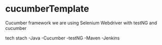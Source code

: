 # cucumberTemplate
Cucumber framework
we are using Selenium Webdriver with testNG and cucumber

tech stach
-Java
-Cucumber
-testNG
-Maven
-Jenkins
